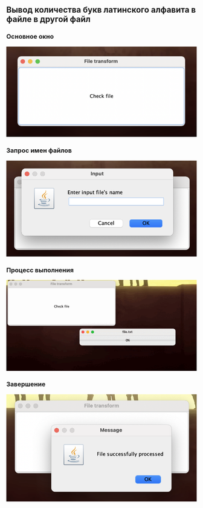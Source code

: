 ## Вывод количества букв латинского алфавита в файле в другой файл

### Основное окно

![](./RMsrc/start.png)

### Запрос имен файлов

![](./RMsrc/ask_for_file_names.png)

### Процесс выполнения

![](./RMsrc/bar.gif)

### Завершение

![](./RMsrc/succsess.png)

